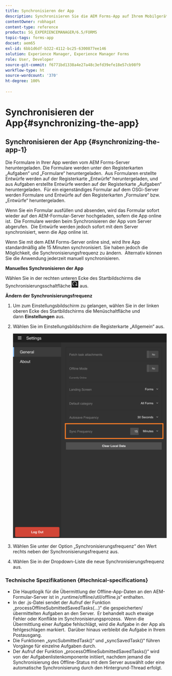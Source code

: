 ```yaml
---
title: Synchronisieren der App
description: Synchronisieren Sie die AEM Forms-App auf Ihrem Mobilgerät mit dem AEM-Formular-Server.
contentOwner: robhagat
content-type: reference
products: SG_EXPERIENCEMANAGER/6.5/FORMS
topic-tags: forms-app
docset: aem65
exl-id: 6bb1d6df-b322-4112-bc25-6300877ee146
solution: Experience Manager, Experience Manager Forms
role: User, Developer
source-git-commit: f6771bd1338a4e27a48c3efd39efe18e57cb98f9
workflow-type: ht
source-wordcount: '370'
ht-degree: 100%

---
```


# Synchronisieren der App{#synchronizing-the-app}

## Synchronisieren der App {#synchronizing-the-app-1}

Die Formulare in Ihrer App werden vom AEM Forms-Server heruntergeladen. Die Formulare werden unter den Registerkarten „Aufgaben“ und „Formulare“ heruntergeladen.  Aus Formularen erstellte Entwürfe werden auf der Registerkarte „Entwürfe“ heruntergeladen, und aus Aufgaben erstellte Entwürfe werden auf der Registerkarte „Aufgaben“ heruntergeladen.  Für ein eigenständiges Formular auf dem OSGi-Server werden Formulare und Entwürfe auf den Registerkarten „Formulare“ bzw. „Entwürfe“ heruntergeladen.

Wenn Sie ein Formular ausfüllen und absenden, wird das Formular sofort wieder auf den AEM-Formular-Server hochgeladen, sofern die App online ist.  Die Formulare werden beim Synchronisieren der App vom Server abgerufen.  Die Entwürfe werden jedoch sofort mit dem Server synchronisiert, wenn die App online ist.

Wenn Sie mit dem AEM Forms-Server online sind, wird Ihre App standardmäßig alle 15 Minuten synchronisiert. Sie haben jedoch die Möglichkeit, die Synchronisierungsfrequenz zu ändern.  Alternativ können Sie die Anwendung jederzeit manuell synchronisieren.

**Manuelles Synchronisieren der App**

Wählen Sie in der rechten unteren Ecke des Startbildschirms die Synchronisierungsschaltfläche ![App synchronisieren](assets/sync-app.png) aus.

**Ändern der Synchronisierungsfrequenz**

1. Um zum Einstellungsbildschirm zu gelangen, wählen Sie in der linken oberen Ecke des Startbildschirms die Menüschaltfläche und dann **Einstellungen** aus.
1. Wählen Sie im Einstellungsbildschirm die Registerkarte „Allgemein“ aus.

   ![Einstellung der Synchronisierungsfrequenz im Fenster „Allgemeine Einstellungen“](assets/gen-settings-2.png)

1. Wählen Sie unter der Option „Synchronisierungsfrequenz“ den Wert rechts neben der Synchronisierungsfrequenz aus.
1. Wählen Sie in der Dropdown-Liste die neue Synchronisierungsfrequenz aus.

### Technische Spezifikationen {#technical-specifications}

* Die Hauptlogik für die Übermittlung der Offline-App-Daten an den AEM-Formular-Server ist in „runtime/offline/util/offline.js“ enthalten.
* In der .js-Datei sendet der Aufruf der Funktion „processOfflineSubmittedSavedTasks(…)“ die gespeicherten/übermittelten Aufgaben an den Server.  Er behandelt auch etwaige Fehler oder Konflikte im Synchronisierungsprozess.  Wenn die Übermittlung einer Aufgabe fehlschlägt, wird die Aufgabe in der App als fehlgeschlagen markiert.  Darüber hinaus verbleibt die Aufgabe in Ihrem Postausgang.
* Die Funktionen „syncSubmittedTask()“ und „syncSavedTask()“ führen Vorgänge für einzelne Aufgaben durch.
* Der Aufruf der Funktion „processOfflineSubmittedSavedTasks()“ wird von der Aufgabenlistenkomponente initiiert, nachdem jemand die Synchronisierung des Offline-Status mit dem Server auswählt oder eine automatische Synchronisierung durch den Hintergrund-Thread erfolgt.
